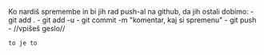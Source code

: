 Ko nardiš spremembe in bi jih rad push-al na github, da jih ostali dobimo:
	- git add .
	- git add -u
	- git commit -m "komentar, kaj si spremenu"
	- git push 
	- //vpišeš geslo//

	to je to